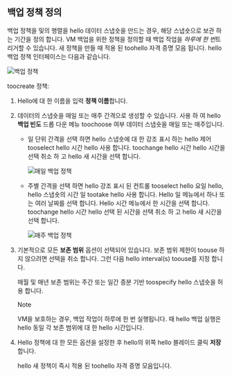 ## <a name="defining-a-backup-policy"></a>백업 정책 정의
백업 정책을 및의 행렬을 hello 데이터 스냅숏을 만드는 경우, 해당 스냅숏으로 보관 하는 기간을 정의 합니다. VM 백업을 위한 정책을 정의할 때 백업 작업을 *하루에 한 번*트리거할 수 있습니다. 새 정책을 만들 때 적용 된 toohello 자격 증명 모음 됩니다. hello 백업 정책 인터페이스는 다음과 같습니다.

![백업 정책](./media/backup-create-policy-for-vms/backup-policy.png)

toocreate 정책:

1. Hello에 대 한 이름을 입력 **정책 이름**합니다.
2. 데이터의 스냅숏을 매일 또는 매주 간격으로 생성할 수 있습니다. 사용 하 여 hello **백업 빈도** 드롭 다운 메뉴 toochoose 여부 데이터 스냅숏을 매일 또는 매주입니다.
   
   * 일 단위 간격을 선택 하면 hello 스냅숏에 대 한 강조 표시 하는 hello 제어 tooselect hello 시간 hello 사용 합니다. toochange hello 시간 hello 시간을 선택 취소 하 고 hello 새 시간을 선택 합니다.
     
     ![매일 백업 정책](./media/backup-create-policy-for-vms/backup-policy-daily.png) <br/>
   * 주별 간격을 선택 하면 hello 강조 표시 된 컨트롤 tooselect hello 요일 hello, hello 스냅숏의 시간 일 tootake hello 사용 합니다. Hello 일 메뉴에서 하나 또는 여러 날짜를 선택 합니다. Hello 시간 메뉴에서 한 시간을 선택 합니다. toochange hello 시간 hello 선택 된 시간을 선택 취소 하 고 hello 새 시간을 선택 합니다.
     
     ![매주 백업 정책](./media/backup-create-policy-for-vms/backup-policy-weekly.png)
3. 기본적으로 모든 **보존 범위** 옵션이 선택되어 있습니다. 보존 범위 제한이 toouse 하지 않으려면 선택을 취소 합니다. 그런 다음 hello interval(s) toouse를 지정 합니다.
   
    매월 및 매년 보존 범위는 주간 또는 일간 증분 기반 toospecify hello 스냅숏을 허용 합니다.
   
   > [!NOTE]
   > VM을 보호하는 경우, 백업 작업이 하루에 한 번 실행됩니다. 때 hello 백업 실행은 hello 동일 각 보존 범위에 대 한 hello 시간입니다.
   > 
   > 
4. Hello 정책에 대 한 모든 옵션을 설정한 후 hello의 위쪽 hello 블레이드 클릭 **저장**합니다.
   
    hello 새 정책이 즉시 적용 된 toohello 자격 증명 모음입니다.

